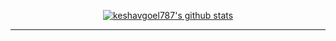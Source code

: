 <p align="center">
  <a href="https://github.com/anuraghazra/github-readme-stats?tab=readme-ov-file#github-stats-card">
      <img src="https://github-readme-stats.vercel.app/api?username=keshavgoel787&hide_border=true&show_icons=true&theme=gruvbox_light" alt="keshavgoel787's github stats">
  </a>
</p>

--- 

